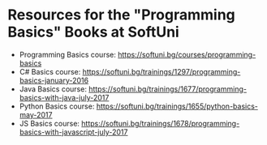# Resources for the "Programming Basics" Books at SoftUni
 - Programming Basics course: https://softuni.bg/courses/programming-basics
 - C# Basics course: https://softuni.bg/trainings/1297/programming-basics-january-2016
 - Java Basics course: https://softuni.bg/trainings/1677/programming-basics-with-java-july-2017
 - Python Basics course: https://softuni.bg/trainings/1655/python-basics-may-2017
 - JS Basics course: https://softuni.bg/trainings/1678/programming-basics-with-javascript-july-2017
 
